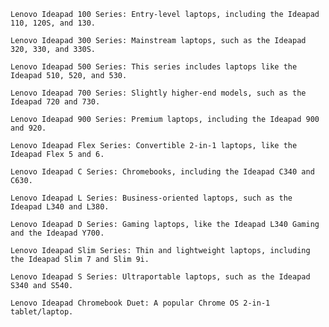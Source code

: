     Lenovo Ideapad 100 Series: Entry-level laptops, including the Ideapad 110, 120S, and 130.

    Lenovo Ideapad 300 Series: Mainstream laptops, such as the Ideapad 320, 330, and 330S.

    Lenovo Ideapad 500 Series: This series includes laptops like the Ideapad 510, 520, and 530.

    Lenovo Ideapad 700 Series: Slightly higher-end models, such as the Ideapad 720 and 730.

    Lenovo Ideapad 900 Series: Premium laptops, including the Ideapad 900 and 920.

    Lenovo Ideapad Flex Series: Convertible 2-in-1 laptops, like the Ideapad Flex 5 and 6.

    Lenovo Ideapad C Series: Chromebooks, including the Ideapad C340 and C630.

    Lenovo Ideapad L Series: Business-oriented laptops, such as the Ideapad L340 and L380.

    Lenovo Ideapad D Series: Gaming laptops, like the Ideapad L340 Gaming and the Ideapad Y700.

    Lenovo Ideapad Slim Series: Thin and lightweight laptops, including the Ideapad Slim 7 and Slim 9i.

    Lenovo Ideapad S Series: Ultraportable laptops, such as the Ideapad S340 and S540.

    Lenovo Ideapad Chromebook Duet: A popular Chrome OS 2-in-1 tablet/laptop.
